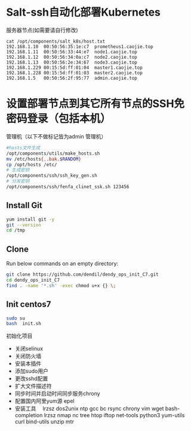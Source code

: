# Salt-ssh自动化部署Kubernetes

服务器节点(如需要请自行修改)
``` 
cat /opt/components/salt_k8s/host.txt
192.168.1.10  00:50:56:35:1e:c7  prometheus1.caojie.top
192.168.1.11  00:50:56:33:44:e7  node1.caojie.top
192.168.1.12  00:50:56:34:0a:c7  node2.caojie.top
192.168.1.13  00:50:56:2e:34:67  node3.caojie.top
192.168.1.229 00:15:5d:ff:01:04  master1.caojie.top
192.168.1.228 00:15:5d:ff:01:03  master2.caojie.top
192.168.1.5   00:50:56:2f:95:77  admin.caojie.top
```

# 设置部署节点到其它所有节点的SSH免密码登录（包括本机）
管理机（以下不做标记皆为admin 管理机）
```bash 
#hosts文件生成
/opt/components/utils/make_hosts.sh
mv /etc/hosts{,.bak.$RANDOM} 
cp /opt/hosts /etc/
# 生成密钥
/opt/components/ssh/ssh_key_gen.sh
# 分发密钥
/opt/components/ssh/fenfa_clinet_ssk.sh 123456


```
## Install Git

```bash
yum install git -y
git --version
cd /tmp
```

## Clone 

Run below commands on an empty directory:
```bash
git clone https://github.com/dendil/dendy_ops_init_C7.git
cd dendy_ops_init_C7
find . -name '*.sh' -exec chmod u+x {} \;
```



## Init centos7
```bash
sudo su
bash  init.sh
```
初始化项目

 - 关闭selinux
 - 关闭防火墙
 - 安装本插件
 - 添加sudo用户
 - 更改sshd配置
 - 扩大文件描述符
 - 同步时间并启动时间同步服务chrony
 - 配置国内阿里yum源 epel
 - 安装工具　 lrzsz dos2unix ntp gcc bc rsync chrony vim wget bash-completion lrzsz nmap nc tree htop iftop net-tools python3  yum-utils curl bind-utils unzip mtr

